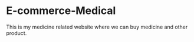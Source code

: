 # E-commerce-Medical
This is my medicine related website where we can buy medicine and other product.

